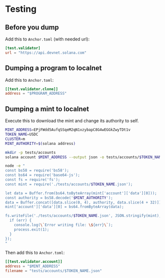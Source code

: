 # Testing

## Before you dump

Add this to `Anchor.toml` (with needed url):

```toml
[test.validator]
url = "https://api.devnet.solana.com"
```

## Dumping a program to localnet

Add this to `Anchor.toml`:

```toml
[[test.validator.clone]]
address = "$PROGRAM_ADDRESS"
```

## Dumping a mint to localnet

Execute this to download the mint and change its authority to self.

```sh
MINT_ADDRESS=EPjFWdd5AufqSSqeM2qN1xzybapC8G4wEGGkZwyTDt1v
TOKEN_NAME=USDC
CLUSTER=m
MINT_AUTHORITY=$(solana address)

mkdir -p tests/accounts
solana account $MINT_ADDRESS --output json -o tests/accounts/$TOKEN_NAME.json -u $CLUSTER >/dev/null

node -e "
const bs58 = require('bs58');
const bs64 = require('base64-js');
const fs = require('fs');
const mint = require('./tests/accounts/$TOKEN_NAME.json');

let data = Buffer.from(bs64.toByteArray(mint['account']['data'][0]));
const authority = bs58.decode('$MINT_AUTHORITY');
data = Buffer.concat([data.slice(0, 4), authority, data.slice(4 + 32)]);
mint['account']['data'][0] = bs64.fromByteArray(data);

fs.writeFile('./tests/accounts/$TOKEN_NAME.json', JSON.stringify(mint), 'utf8', (err) => {
  if (err) {
    console.log(\`Error writing file: \${err}\`);
    process.exit(1);
  }
});
"
```

Then add this to `Anchor.toml`:

```toml
[[test.validator.account]]
address = "$MINT_ADDRESS"
filename = "tests/accounts/$TOKEN_NAME.json"
```
